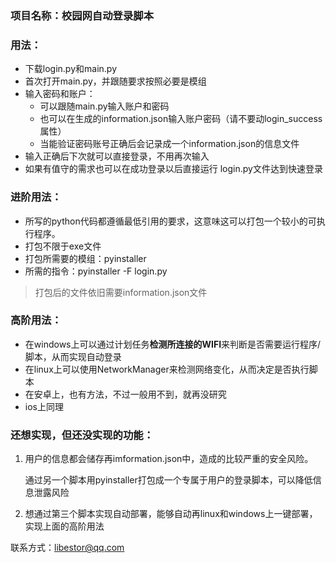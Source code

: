 ### 项目名称：校园网自动登录脚本

### 用法：

* 下载login.py和main.py
* 首次打开main.py，并跟随要求按照必要是模组
* 输入密码和账户：
  * 可以跟随main.py输入账户和密码
  * 也可以在生成的information.json输入账户密码（请不要动login_success属性）
  * 当能验证密码账号正确后会记录成一个information.json的信息文件
* 输入正确后下次就可以直接登录，不用再次输入
* 如果有值守的需求也可以在成功登录以后直接运行 login.py文件达到快速登录

### 进阶用法：

* 所写的python代码都遵循最低引用的要求，这意味这可以打包一个较小的可执行程序。
* 打包不限于exe文件
* 打包所需要的模组：pyinstaller
* 所需的指令：pyinstaller -F login.py

> 打包后的文件依旧需要information.json文件

### 高阶用法：

* 在windows上可以通过计划任务**检测所连接的WIFI**来判断是否需要运行程序/脚本，从而实现自动登录
* 在linux上可以使用NetworkManager来检测网络变化，从而决定是否执行脚本
* 在安卓上，也有方法，不过一般用不到，就再没研究
* ios上同理

### 还想实现，但还没实现的功能：

1. 用户的信息都会储存再imformation.json中，造成的比较严重的安全风险。

   通过另一个脚本用pyinstaller打包成一个专属于用户的登录脚本，可以降低信息泄露风险

2. 想通过第三个脚本实现自动部署，能够自动再linux和windows上一键部署，实现上面的高阶用法



联系方式：libestor@qq.com
